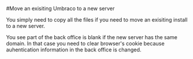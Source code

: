 #Move an exisiting Umbraco to a new server

You simply need to copy all the files if you need to move an exisiting install to a new server.

You see part of the back office is blank if the new server has the same domain.
In that case you need to clear browser's cookie because auhentication information in the back office is changed.


